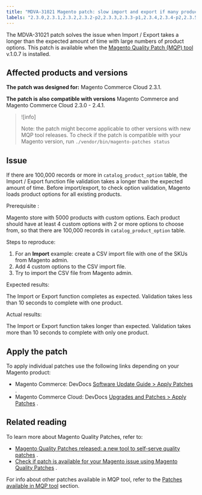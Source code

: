 ```yaml
---
title: "MDVA-31021 Magento patch: slow import and export if many product options"
labels: "2.3.0,2.3.1,2.3.2,2.3.2-p2,2.3.3,2.3.3-p1,2.3.4,2.3.4-p2,2.3.5,2.3.5-p1,2.3.5-p2,2.3.6,2.4.0,2.4.0-p1,2.4.1,MQP 1.0.7,MQP patches,Magento Commerce,Magento Commerce Cloud,export,fail,import,product options,support tools"
---
```


The MDVA-31021 patch solves the issue when Import / Export takes a longer than the expected amount of time with large numbers of product options. This patch is available when the [Magento Quality Patch (MQP) tool](https://devdocs.magento.com/guides/v2.4/comp-mgr/patching.html#mqp) v.1.0.7 is installed.

## Affected products and versions

 **The patch was designed for:** Magento Commerce Cloud 2.3.1.

 **The patch is also compatible with versions** Magento Commerce and Magento Commerce Cloud 2.3.0 - 2.4.1.

>![info]
>
>Note: the patch might become applicable to other versions with new MQP tool releases. To check if the patch is compatible with your Magento version, run `./vendor/bin/magento-patches
    status` 

## Issue

If there are 100,000 records or more in `catalog_product_option` table, the Import / Export function file validation takes a longer than the expected amount of time. Before import/export, to check option validation, Magento loads product options for all existing products.

 <span class="wysiwyg-underline">Prerequisite</span> :

Magento store with 5000 products with custom options. Each product should have at least 4 custom options with 2 or more options to choose from, so that there are 100,000 records in `catalog_product_option` table.

 <span class="wysiwyg-underline">Steps to reproduce:</span> 

1. For an **Import** example: create a CSV import file with one of the SKUs from Magento admin.
1. Add 4 custom options to the CSV import file.
1. Try to import the CSV file from Magento admin.

 <span class="wysiwyg-underline">Expected results:</span> 

The Import or Export function completes as expected. Validation takes less than 10 seconds to complete with one product.

 <span class="wysiwyg-underline">Actual results:</span> 

The Import or Export function takes longer than expected. Validation takes more than 10 seconds to complete with only one product.

## Apply the patch

To apply individual patches use the following links depending on your Magento product:

* Magento Commerce: DevDocs [Software Update Guide > Apply Patches](https://devdocs.magento.com/guides/v2.4/comp-mgr/patching.html) .
* Magento Commerce Cloud: DevDocs [Upgrades and Patches > Apply Patches](https://devdocs.magento.com/cloud/project/project-patch.html) .

## Related reading

To learn more about Magento Quality Patches, refer to:

* [Magento Quality Patches released: a new tool to self-serve quality patches](https://support.magento.com/hc/en-us/articles/360047139492) .
* [Check if patch is available for your Magento issue using Magento Quality Patches](https://support.magento.com/hc/en-us/articles/360047125252) .

For info about other patches available in MQP tool, refer to the [Patches available in MQP tool](https://support.magento.com/hc/en-us/sections/360010506631-Patches-available-in-MQP-tool-) section.